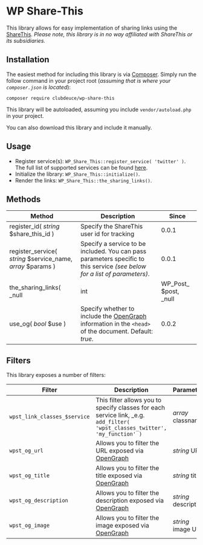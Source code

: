 # WP Share-This

This library allows for easy implementation of sharing links using the [ShareThis](https://sharethis.com). _*Please note,
this library is in no way affiliated with ShareThis or its subsidiaries.*_

## Installation ##

The easiest method for including this library is via [Composer](https://getcomposer.org). Simply run the follow command
in your project root (_assuming that is where your `composer.json` is located_):

`composer require clubdeuce/wp-share-this`

This library will be autoloaded, assuming you include `vendor/autoload.php` in your project.

You can also download this library and include it manually.

## Usage ##

+ Register service(s): `WP_Share_This::register_service( 'twitter' )`. The full list of supported services can be found [here](http://www.sharethis.com/support/customization/how-to-set-custom-buttons/).
+ Initialize the library: `WP_Share_This::initialize()`.
+ Render the links: `WP_Share_This::the_sharing_links()`.

## Methods ##

| Method | Description | Since |
| ------ | ----------- | ----- |
|register_id( _string_ $share_this_id )|Specify the ShareThis user id for tracking|0.0.1|
|register_service( _string_ $service_name, _array_ $params )|Specify a service to be included. You can pass parameters specific to this service _(see below for a list of parameters)_.|0.0.1|
|the_sharing_links( _null|int|WP_Post_ $post, _null|array_ $params )|Output the sharing links. You can pass parameters specific to this block of links _(see below for a list of parameters)_.|0.0.1|
|use_og( _bool_ $use )|Specify whether to include the [OpenGraph](https://ogp.me) information in the `<head>` of the document. Default: _true_.|0.0.2|

## Filters ##

This library exposes a number of filters:


| Filter | Description | Parameters| Since |
| ------ | ----------- | --------- | ----- |
|`wpst_link_classes_$service`|This filter allows you to specify classes for each service link, _e.g. `add_filter( 'wpst_classes_twitter', 'my_function' )`|_array_ classnames|0.0.1 |
|`wpst_og_url`|Allows you to filter the URL exposed via [OpenGraph](https://ogp.me)|_string_ URL|0.0.1|
|`wpst_og_title`|Allows you to filter the title exposed via [OpenGraph](https://ogp.me)|_string_ title|0.0.1|
|`wpst_og_description`|Allows you to filter the description exposed via [OpenGraph](https://ogp.me)|_string_ description|0.0.1|
|`wpst_og_image`|Allows you to filter the image exposed via [OpenGraph](https://ogp.me)|_string_ image URL|0.0.1|